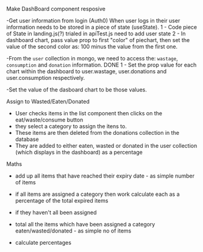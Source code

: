 Make DashBoard component resposive

-Get user information from login (Auth0) When user logs in their user information needs to be stored in a piece of state (useState).
 1 - Code piece of State in landing.js(?) trialed in apiTest.js need to add user state
 2 - In dashboard chart, pass value prop to first "color" of piechart, then set the value of the second color as: 100 minus the value from the first one.

-From the `user` collection in mongo, we need to access the: `wastage`, `consumption` and `donation` information. DONE
 1 - Set the prop value for each chart within the dashboard to user.wastage, user.donations and user.consumption respectively.

-Set the value of the dasboard chart to be those values.

Assign to Wasted/Eaten/Donated 

- User checks items in the list component then clicks on the eat/waste/consume button
- they select a category to assign the itens to. 
- These items are then deleted from the donations collection in the database
- They are added to either eaten, wasted or donated in the user collection (which displays in the dashboard) as a percentage


Maths

- add up all items that have reached their expiry date - as simple number of items 
- if all items are assigned a category then work calculate each as a percentage of the total expired items

- if they haven't all been assigned 

- total all the items which have been assigned a category eaten/wasted/donated - as simple no of items
- calculate percentages
